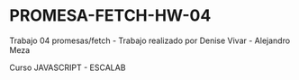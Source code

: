 # PROMESA-FETCH-HW-04
Trabajo 04 promesas/fetch - Trabajo realizado por Denise Vivar - Alejandro Meza

Curso JAVASCRIPT - ESCALAB
